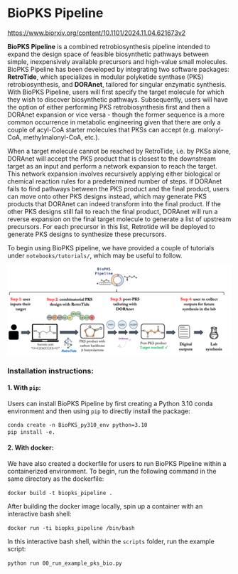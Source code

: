 # BioPKS Pipeline

https://www.biorxiv.org/content/10.1101/2024.11.04.621673v2

**BioPKS Pipeline** is a combined retrobiosynthesis pipeline intended to expand the design space of feasible
biosynthetic pathways between simple, inexpensively available precursors and high-value small molecules. 
BioPKS Pipeline has been developed by integrating two software packages: **RetroTide**, which specializes in modular
polyketide synthase (PKS) retrobiosynthesis, and **DORAnet**, tailored for singular enzymatic synthesis. 
With BioPKS Pipeline, users will first specify the target molecule for which they wish to discover biosynthetic pathways.
Subsequently, users will have the option of either performing PKS retrobiosynthesis first and then a DORAnet expansion or 
vice versa - though the former sequence is a more common occurrence in metabolic engineering given that there are only a 
couple of acyl-CoA starter molecules that PKSs can accept (e.g. malonyl-CoA, methylmalonyl-CoA, etc.). 

When a target molecule cannot be reached by RetroTide, i.e. by PKSs alone, DORAnet will accept the PKS product that is 
closest to the downstream target as an input and perform a network expansion to reach the target. This network expansion involves 
recursively applying either biological or chemical reaction rules for a predetermined number of steps.
If DORAnet fails to find pathways between the PKS product and the final product, users can move onto other PKS designs
instead, which may generate PKS products that DORAnet can indeed transform into the final product. If the other PKS designs
still fail to reach the final product, DORAnet will run a reverse expansion on the final target molecule to generate a list of upstream precursors. 
For each precursor in this list, Retrotide will be deployed to generate PKS designs to synthesize these precursors.

To begin using BioPKS pipeline, we have provided a couple of tutorials under ```notebooks/tutorials/```, which may be useful to follow.

![biopks_pipeline_architecture](biopks_pipeline_fig.png)

### Installation instructions:

#### 1. With `pip`:

Users can install BioPKS Pipeline by first creating a Python 3.10 conda environment and then using `pip` to directly install the package:

```
conda create -n BioPKS_py310_env python=3.10
pip install -e.
```

#### 2. With docker:
We have also created a dockerfile for users to run BioPKS Pipeline within a containerized environment. To begin, run the following command in the same directory as the dockerfile:

`docker build -t biopks_pipeline .`

After building the docker image locally, spin up a container with an interactive bash shell:

`docker run -ti biopks_pipeline /bin/bash`

In this interactive bash shell, within the `scripts` folder, run the example script:

`python run 00_run_example_pks_bio.py`
